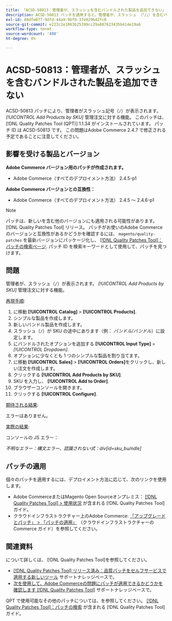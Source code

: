 ```yaml
---
title: 「ACSD-50813：管理者が、スラッシュを含むバンドルされた製品を追加できない」
description: ACSD-50813 パッチを適用すると、管理者が、スラッシュ （「/」）を含むバンドル製品を SKU に追加できず、*SKU による製品の追加*機能を管理者の指示に追加できない、Adobe Commerceのパフォーマンスの問題が修正されます。
exl-id: 80dfe877-9dfd-44a9-9bf0-37e929642fc0
source-git-commit: e223c2e1063b25399cc29a087623435b414e19a6
workflow-type: tm+mt
source-wordcount: '408'
ht-degree: 0%

---
```


# ACSD-50813：管理者が、スラッシュを含むバンドルされた製品を追加できない

ACSD-50813 パッチにより、管理者がスラッシュ記号（`/`）が表示されます。 *[!UICONTROL Add Products by SKU]* 管理注文に対する機能。 このパッチは、 [!DNL Quality Patches Tool (QPT)] 1.1.34 がインストールされています。 パッチ ID は ACSD-50813 です。 この問題はAdobe Commerce 2.4.7 で修正される予定であることに注意してください。

## 影響を受ける製品とバージョン

**Adobe Commerce バージョン用のパッチが作成されます。**

* Adobe Commerce（すべてのデプロイメント方法） 2.4.5-p1

**Adobe Commerce バージョンとの互換性：**

* Adobe Commerce（すべてのデプロイメント方法） 2.4.5 ～ 2.4.6-p1

>[!NOTE]
>
>パッチは、新しいを含む他のバージョンにも適用される可能性があります。 [!DNL Quality Patches Tool] リリース。 パッチがお使いのAdobe Commerceのバージョンと互換性があるかどうかを確認するには、 `magento/quality-patches` を最新バージョンにパッケージ化し、 [[!DNL Quality Patches Tool]：パッチの検索ページ](https://experienceleague.adobe.com/tools/commerce-quality-patches/index.html). パッチ ID を検索キーワードとして使用して、パッチを見つけます。

## 問題

管理者が、スラッシュ（`/`）が表示されます。 *[!UICONTROL Add Products by SKU]* 管理注文に対する機能。

<u>再現手順</u>:

1. に移動 **[!UICONTROL Catalog]** > **[!UICONTROL Products]**.
1. シンプルな製品を作成します。
1. 新しいバンドル製品を作成します。
1. スラッシュ（`/`）が SKU の途中にあります（例： *バンドル/バンドル*）に設定します。
1. にバンドルされたオプションを追加する **[!UICONTROL Input Type]** = *[!UICONTROL Dropdown]*.
1. オプションに少なくとも 1 つのシンプルな製品を割り当てます。
1. に移動 **[!UICONTROL Sales]** > **[!UICONTROL Orders]**&#x200B;をクリックし、新しい注文を作成します。
1. クリックする **[!UICONTROL Add Products by SKU]**.
1. SKU を入力し、 **[!UICONTROL Add to Order]**.
1. ブラウザーコンソールを開きます。
1. クリックする **[!UICONTROL Configure]**.

<u>期待される結果</u>:

エラーはありません。

<u>実際の結果</u>:

コンソールの JS エラー：

*不明なエラー：構文エラー、認識されない式：div[id=sku_bu/ndle]*

## パッチの適用

個々のパッチを適用するには、デプロイメント方法に応じて、次のリンクを使用します。

* Adobe CommerceまたはMagento Open Sourceオンプレミス： [[!DNL Quality Patches Tool] > 使用状況](https://experienceleague.adobe.com/docs/commerce-operations/tools/quality-patches-tool/usage.html) が含まれる [!DNL Quality Patches Tool] ガイド。
* クラウドインフラストラクチャー上のAdobe Commerce: [「アップグレードとパッチ」 > 「パッチの適用」](https://experienceleague.adobe.com/docs/commerce-cloud-service/user-guide/develop/upgrade/apply-patches.html) （クラウドインフラストラクチャーのCommerce ガイド）を参照してください。

## 関連資料

について詳しくは、 [!DNL Quality Patches Tool]を参照してください。

* [[!DNL Quality Patches Tool] リリース済み：品質パッチをセルフサービスで適用する新しいツール](/help/announcements/adobe-commerce-announcements/magento-quality-patches-released-new-tool-to-self-serve-quality-patches.md) サポートナレッジベースで。
* [次を使用して、Adobe Commerceの問題にパッチが適用できるかどうかを確認します [!DNL Quality Patches Tool]](/help/support-tools/patches-available-in-qpt-tool/check-patch-for-magento-issue-with-magento-quality-patches.md) サポートナレッジベースで。

QPT で使用可能なその他のパッチについては、を参照してください。 [[!DNL Quality Patches Tool]：パッチの検索](https://experienceleague.adobe.com/tools/commerce-quality-patches/index.html) が含まれる [!DNL Quality Patches Tool] ガイド。
